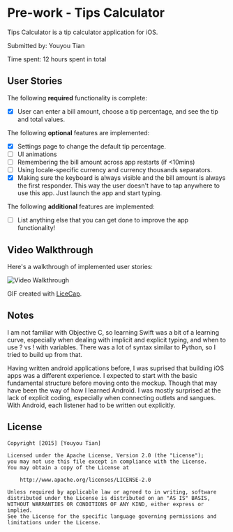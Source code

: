 # Pre-work - Tips Calculator

Tips Calculator is a tip calculator application for iOS.

Submitted by: Youyou Tian

Time spent: 12 hours spent in total

## User Stories

The following **required** functionality is complete:
* [X] User can enter a bill amount, choose a tip percentage, and see the tip and total values.

The following **optional** features are implemented:
* [X] Settings page to change the default tip percentage.
* [ ] UI animations
* [ ] Remembering the bill amount across app restarts (if <10mins)
* [ ] Using locale-specific currency and currency thousands separators.
* [X] Making sure the keyboard is always visible and the bill amount is always the first responder. This way the user doesn't have to tap anywhere to use this app. Just launch the app and start typing.

The following **additional** features are implemented:

- [ ] List anything else that you can get done to improve the app functionality!

## Video Walkthrough 

Here's a walkthrough of implemented user stories:

<img src='http://imgur.com/gallery/x8HBs7T/new' title='Video Walkthrough' width='' alt='Video Walkthrough' />

GIF created with [LiceCap](http://www.cockos.com/licecap/).

## Notes

I am not familiar with Objective C, so learning Swift was a bit of a learning curve, especially when dealing with implicit and explicit typing, and when to use ? vs ! with variables. There was a lot of syntax similar to Python, so I tried to build up from that.

Having written android applications before, I was suprised that building iOS apps was a different experience. I expected to start with the basic fundamental structure before moving onto the mockup. Though that may have been the way of how I learned Android. I was mostly surprised at the lack of explicit coding, especially when connecting outlets and sangues. With Android, each listener had to be written out explicitly.

## License

    Copyright [2015] [Youyou Tian]

    Licensed under the Apache License, Version 2.0 (the "License");
    you may not use this file except in compliance with the License.
    You may obtain a copy of the License at

        http://www.apache.org/licenses/LICENSE-2.0

    Unless required by applicable law or agreed to in writing, software
    distributed under the License is distributed on an "AS IS" BASIS,
    WITHOUT WARRANTIES OR CONDITIONS OF ANY KIND, either express or implied.
    See the License for the specific language governing permissions and
    limitations under the License.
